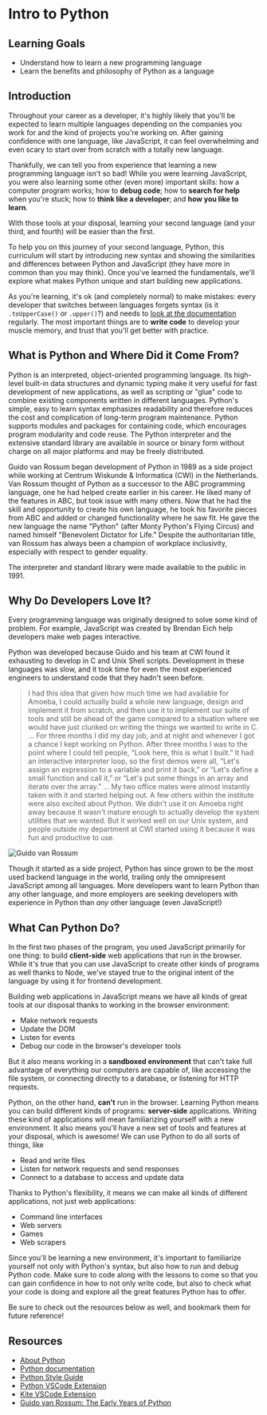 # Intro to Python

## Learning Goals

- Understand how to learn a new programming language
- Learn the benefits and philosophy of Python as a language

## Introduction

Throughout your career as a developer, it's highly likely that you'll be
expected to learn multiple languages depending on the companies you work for and
the kind of projects you're working on. After gaining confidence with one
language, like JavaScript, it can feel overwhelming and even scary to start over
from scratch with a totally new language.

Thankfully, we can tell you from experience that learning a new programming
language isn't so bad! While you were learning JavaScript, you were also
learning some other (even more) important skills: how a computer program works;
how to **debug code**; how to **search for help** when you're stuck; how to
**think like a developer**; and **how you like to learn**.

With those tools at your disposal, learning your second language (and your
third, and fourth) will be easier than the first.

To help you on this journey of your second language, Python, this curriculum will
start by introducing new syntax and showing the similarities and differences
between Python and JavaScript (they have more in common than you may think). Once
you've learned the fundamentals, we'll explore what makes Python unique and start
building new applications.

As you're learning, it's ok (and completely normal) to make mistakes: every
developer that switches between languages forgets syntax (is it `.toUpperCase()`
or `.upper()`?) and needs to [look at the documentation][python docs upper]
regularly. The most important things are to **write code** to develop your
muscle memory, and trust that you'll get better with practice.

## What is Python and Where Did it Come From?

Python is an interpreted, object-oriented programming language. Its high-level
built-in data structures and dynamic typing make it very useful for fast
development of new applications, as well as scripting or "glue" code to combine
existing components written in different languages. Python's simple, easy to
learn syntax emphasizes readability and therefore reduces the cost and
complication of long-term program maintenance. Python supports modules and
packages for containing code, which encourages program modularity and code
reuse. The Python interpreter and the extensive standard library are available
in source or binary form without charge on all major platforms and may be
freely distributed.

Guido van Rossum began development of Python in 1989 as a side project while
working at Centrum Wiskunde & Informatica (CWI) in the Netherlands. Van Rossum
thought of Python as a successor to the ABC programming language, one he had
helped create earlier in his career. He liked many of the features in ABC, but
took issue with many others. Now that he had the skill and opportunity to
create his own language, he took his favorite pieces from ABC and added or
changed functionality where he saw fit. He gave the new language the name
"Python" (after Monty Python's Flying Circus) and named himself "Benevolent
Dictator for Life." Despite the authoritarian title, van Rossum has always been
a champion of workplace inclusivity, especially with respect to gender
equality.

The interpreter and standard library were made available to
the public in 1991.

## Why Do Developers Love It?

Every programming language was originally designed to solve some kind of
problem. For example, JavaScript was created by Brendan Eich help developers
make web pages interactive.

Python was developed because Guido and his team at CWI found it exhausting to
develop in C and Unix Shell scripts. Development in these languages was slow,
and it took time for even the most experienced engineers to understand code
that they hadn't seen before.

> I had this idea that given how much time we had available for Amoeba, I could
> actually build a whole new language, design and implement it from scratch, and
> then use it to implement our suite of tools and still be ahead of the game
> compared to a situation where we would have just clunked on writing the things
> we wanted to write in C.
> ...
> For three months I did my day job, and at night and whenever I got a chance I
> kept working on Python. After three months I was to the point where I could
> tell people, “Look here, this is what I built.” It had an interactive
> interpreter loop, so the first demos were all, “Let's assign an expression to
> a variable and print it back,” or “Let's define a small function and call it,”
> or “Let's put some things in an array and iterate over the array.”
> ...
> My two office mates were almost instantly taken with it and started
> helping out. A few others within the institute were also excited about Python.
> We didn't use it on Amoeba right away because it wasn't mature enough to
> actually develop the system utilities that we wanted. But it worked well on
> our Unix system, and people outside my department at CWI started using it
> because it was fun and productive to use.

![Guido van Rossum](https://upload.wikimedia.org/wikipedia/commons/e/e2/Guido-portrait-2014-drc.jpg)

Though it started as a side project, Python has since grown to be the most used
backend language in the world, trailing only the omnipresent JavaScript among
all languages. More developers want to learn Python than any other language,
and more employers are seeking developers with experience in Python than _any_
other language (even JavaScript!)

## What Can Python Do?

In the first two phases of the program, you used JavaScript primarily for one
thing: to build **client-side** web applications that run in the browser. While
it's true that you can use JavaScript to create other kinds of programs as well
thanks to Node, we've stayed true to the original intent of the language by
using it for frontend development.

Building web applications in JavaScript means we have all kinds of great tools
at our disposal thanks to working in the browser environment:

- Make network requests
- Update the DOM
- Listen for events
- Debug our code in the browser's developer tools

But it also means working in a **sandboxed environment** that can't take full
advantage of everything our computers are capable of, like accessing the file
system, or connecting directly to a database, or listening for HTTP requests.

Python, on the other hand, **can't** run in the browser. Learning Python means
you can build different kinds of programs: **server-side** applications.
Writing these kind of applications will mean familiarizing yourself with a new
environment. It also means you'll have a new set of tools and features at your
disposal, which is awesome! We can use Python to do all sorts of things, like

- Read and write files
- Listen for network requests and send responses
- Connect to a database to access and update data

Thanks to Python's flexibility, it means we can make all kinds of different
applications, not just web applications:

- Command line interfaces
- Web servers
- Games
- Web scrapers

Since you'll be learning a new environment, it's important to familiarize
yourself not only with Python's syntax, but also how to run and debug Python
code. Make sure to code along with the lessons to come so that you can gain
confidence in how to not only write code, but also to check what your code is
doing and explore all the great features Python has to offer.

Be sure to check out the resources below as well, and bookmark them for future
reference!

## Resources

- [About Python](https://www.python.org/doc/essays/blurb/)
- [Python documentation][python docs]
- [Python Style Guide](https://peps.python.org/pep-0008/)
- [Python VSCode Extension](https://code.visualstudio.com/docs/languages/python)
- [Kite VSCode Extension](https://www.kite.com/)
- [Guido van Rossum: The Early Years of Python](https://www.computer.org/csdl/magazine/co/2015/02/mco2015020007/13rRUy3gmYB)

[python docs]: https://docs.python.org/3/
[python docs upper]: https://docs.python.org/3/library/stdtypes.html#str.upper
